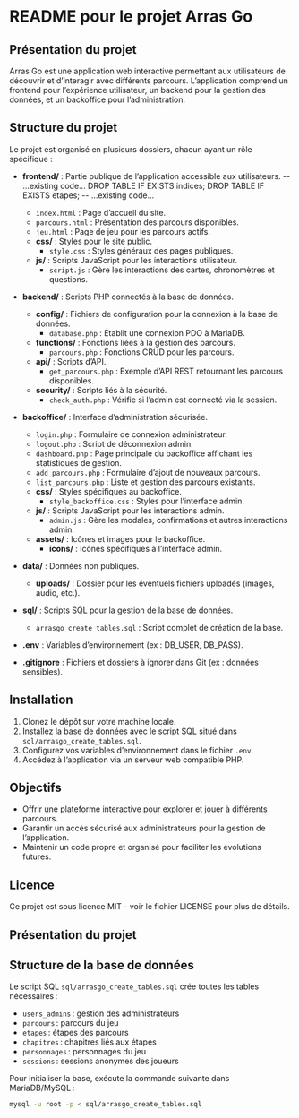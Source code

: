 # README pour le projet Arras Go

## Présentation du projet

Arras Go est une application web interactive permettant aux utilisateurs de découvrir et d’interagir avec différents parcours. L’application comprend un frontend pour l’expérience utilisateur, un backend pour la gestion des données, et un backoffice pour l’administration.

## Structure du projet

Le projet est organisé en plusieurs dossiers, chacun ayant un rôle spécifique :

- **frontend/** : Partie publique de l’application accessible aux utilisateurs.
  -- ...existing code...
  DROP TABLE IF EXISTS indices;
  DROP TABLE IF EXISTS etapes;
  -- ...existing code...

  - `index.html` : Page d’accueil du site.
  - `parcours.html` : Présentation des parcours disponibles.
  - `jeu.html` : Page de jeu pour les parcours actifs.
  - **css/** : Styles pour le site public.
    - `style.css` : Styles généraux des pages publiques.
  - **js/** : Scripts JavaScript pour les interactions utilisateur.
    - `script.js` : Gère les interactions des cartes, chronomètres et questions.

- **backend/** : Scripts PHP connectés à la base de données.

  - **config/** : Fichiers de configuration pour la connexion à la base de données.
    - `database.php` : Établit une connexion PDO à MariaDB.
  - **functions/** : Fonctions liées à la gestion des parcours.
    - `parcours.php` : Fonctions CRUD pour les parcours.
  - **api/** : Scripts d’API.
    - `get_parcours.php` : Exemple d’API REST retournant les parcours disponibles.
  - **security/** : Scripts liés à la sécurité.
    - `check_auth.php` : Vérifie si l’admin est connecté via la session.

- **backoffice/** : Interface d’administration sécurisée.

  - `login.php` : Formulaire de connexion administrateur.
  - `logout.php` : Script de déconnexion admin.
  - `dashboard.php` : Page principale du backoffice affichant les statistiques de gestion.
  - `add_parcours.php` : Formulaire d’ajout de nouveaux parcours.
  - `list_parcours.php` : Liste et gestion des parcours existants.
  - **css/** : Styles spécifiques au backoffice.
    - `style_backoffice.css` : Styles pour l’interface admin.
  - **js/** : Scripts JavaScript pour les interactions admin.
    - `admin.js` : Gère les modales, confirmations et autres interactions admin.
  - **assets/** : Icônes et images pour le backoffice.
    - **icons/** : Icônes spécifiques à l’interface admin.

- **data/** : Données non publiques.

  - **uploads/** : Dossier pour les éventuels fichiers uploadés (images, audio, etc.).

- **sql/** : Scripts SQL pour la gestion de la base de données.

  - `arrasgo_create_tables.sql` : Script complet de création de la base.

- **.env** : Variables d’environnement (ex : DB_USER, DB_PASS).

- **.gitignore** : Fichiers et dossiers à ignorer dans Git (ex : données sensibles).

## Installation

1. Clonez le dépôt sur votre machine locale.
2. Installez la base de données avec le script SQL situé dans `sql/arrasgo_create_tables.sql`.
3. Configurez vos variables d’environnement dans le fichier `.env`.
4. Accédez à l’application via un serveur web compatible PHP.

## Objectifs

- Offrir une plateforme interactive pour explorer et jouer à différents parcours.
- Garantir un accès sécurisé aux administrateurs pour la gestion de l’application.
- Maintenir un code propre et organisé pour faciliter les évolutions futures.

## Licence

Ce projet est sous licence MIT - voir le fichier LICENSE pour plus de détails.

## Présentation du projet

## Structure de la base de données

Le script SQL `sql/arrasgo_create_tables.sql` crée toutes les tables nécessaires :

- `users_admins` : gestion des administrateurs
- `parcours` : parcours du jeu
- `etapes` : étapes des parcours
- `chapitres` : chapitres liés aux étapes
- `personnages` : personnages du jeu
- `sessions` : sessions anonymes des joueurs

Pour initialiser la base, exécute la commande suivante dans MariaDB/MySQL :

```bash
mysql -u root -p < sql/arrasgo_create_tables.sql
```
